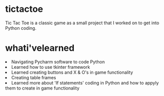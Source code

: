 # tictactoe
Tic Tac Toe is a classic game as a small project that I worked on to get into Python coding.

# whati'velearned
<li> Navigating Pycharm software to code Python
<li> Learned how to use tkinter framework
<li> Learned creating buttons and X & O's in game functionality
<li> Creating table frames
<li> Learned more about 'If statements' coding in Python and how to appyly them to create in game functionality
